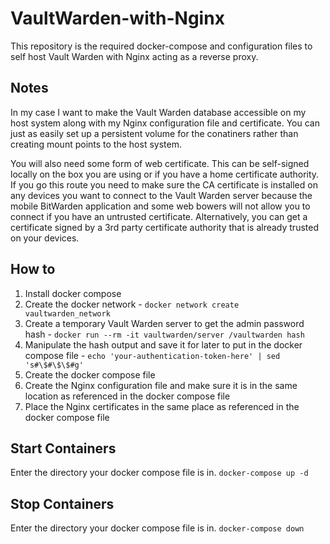 # VaultWarden-with-Nginx
This repository is the required docker-compose and configuration files to self host Vault Warden with Nginx acting as a reverse proxy.

## Notes
In my case I want to make the Vault Warden database accessible on my host system along with my Nginx configuration file and certificate. You can just as easily set up a persistent volume for the conatiners rather than creating mount points to the host system.

You will also need some form of web certificate. This can be self-signed locally on the box you are using or if you have a home certificate authority. If you go this route you need to make sure the CA certificate is installed on any devices you want to connect to the Vault Warden server because the mobile BitWarden application and some web bowers will not allow you to connect if you have an untrusted certificate. Alternatively, you can get a certificate signed by a 3rd party certificate authority that is already trusted on your devices.

## How to
1. Install docker compose
2. Create the docker network - `docker network create vaultwarden_network`
3. Create a temporary Vault Warden server to get the admin password hash - `docker run --rm -it vaultwarden/server /vaultwarden hash`
4. Manipulate the hash output and save it for later to put in the docker compose file - `echo 'your-authentication-token-here' | sed 's#\$#\$\$#g'`
5. Create the docker compose file
6. Create the Nginx configuration file and make sure it is in the same location as referenced in the docker compose file
7. Place the Nginx certificates in the same place as referenced in the docker compose file

## Start Containers
Enter the directory your docker compose file is in.
`docker-compose up -d`

## Stop Containers
Enter the directory your docker compose file is in.
`docker-compose down`

